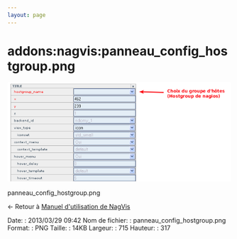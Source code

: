 ```yaml
---
layout: page
---
```


addons:nagvis:panneau\_config\_hostgroup.png
============================================

[![panneau\_config\_hostgroup.png](../../../assets/media/addons/nagvis/panneau_config_hostgroup.png@cache=&w=715&h=317 "panneau_config_hostgroup.png")](../../../assets/media/addons/nagvis/panneau_config_hostgroup.png@cache= "Afficher le fichier original")

panneau\_config\_hostgroup.png

← Retour à [Manuel d'utilisation de
NagVis](../../../nagios/addons/nagvis/nagvis-manuel-utilisation.html "nagios:addons:nagvis:nagvis-manuel-utilisation")

Date:
:   2013/03/29 09:42
Nom de fichier:
:   panneau\_config\_hostgroup.png
Format:
:   PNG
Taille:
:   14KB
Largeur:
:   715
Hauteur:
:   317

